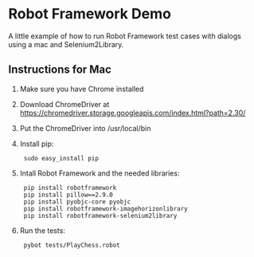 Robot Framework Demo
===
A little example of how to run Robot Framework test cases with dialogs using a mac and Selenium2Library.

Instructions for Mac
---

1. Make sure you have Chrome installed
2. Download ChromeDriver at https://chromedriver.storage.googleapis.com/index.html?path=2.30/
3. Put the ChromeDriver into /usr/local/bin
4. Install pip:
        
        sudo easy_install pip
        
5. Intall Robot Framework and the needed libraries:
        
        pip install robotframework
        pip install pillow==2.9.0
        pip install pyobjc-core pyobjc
        pip install robotframework-imagehorizonlibrary
        pip install robotframework-selenium2library
        
6. Run the tests:
        
        pybot tests/PlayChess.robot
                
